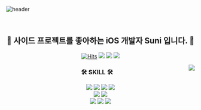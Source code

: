 ![header](https://capsule-render.vercel.app/api?type=venom&color=FFDD65&height=300&section=header&text=SUNI&fontSize=90)

<br>

<div align="center"> 
  
## 👋 사이드 프로젝트를 좋아하는 iOS 개발자 Suni 입니다. 👋
  
  [![Hits](https://hits.seeyoufarm.com/api/count/incr/badge.svg?url=https%3A%2F%2Fgithub.com%2FSuniDev&count_bg=%2379C83D&title_bg=%23555555&icon=&icon_color=%23E7E7E7&title=VISIT&edge_flat=false)](https://hits.seeyoufarm.com) <a href= "hyunsun819@gmail.com"><img src="https://img.shields.io/badge/Mail-EA4335?style=flat-square&logo=Gmail&logoColor=white"/></a> <a href= "https://sunidev.tistory.com/"><img src="https://img.shields.io/badge/TechBlog-E74C3C?style=flat-square&logo=tistory&logoColor=white"/></a> <a href="https://lava-thrush-ec8.notion.site/6c06cb79f2474823861cb102c593f855"><img src="https://img.shields.io/badge/-Portfolio-000000?style=flat-square&logo=Notion&logoColor=white"/></a>


<img align="right" src="https://github-readme-stats.vercel.app/api?username=SuniDev&show_icons=true&theme=radical" />

</div>

<div align="center">
  
   ### 🛠 SKILL 🛠  
   
<img src="https://img.shields.io/badge/iOS-000000?style=flat-square&logo=apple&logoColor=white"/>
<img src="https://img.shields.io/badge/Swift-F05138?style=flat-square&logo=Swift&logoColor=white"/>
<img src="https://img.shields.io/badge/ObjectiveC-A8B9CC?style=flat-square&logo=c&logoColor=white"/>
<img src="https://img.shields.io/badge/Xcode-147EFB?style=flat-square&logo=Xcode&logoColor=white"/>
<br>
<img src="https://img.shields.io/badge/RxSwift-B7178C?style=flat-square&logo=reactivex&logoColor=white"/>
<img src="https://img.shields.io/badge/ReactorKit-000000?style=flat-square"/>
<br>
<img src="https://img.shields.io/badge/MVC-000000?style=flat-square"/>
<img src="https://img.shields.io/badge/MVP-000000?style=flat-square"/>
<img src="https://img.shields.io/badge/MVVM-000000?style=flat-square"/>
 
</div>

<!--
**SuniDev/SuniDev** is a ✨ _special_ ✨ repository because its `README.md` (this file) appears on your GitHub profile.

Here are some ideas to get you started:

- 🔭 I’m currently working on ...
- 🌱 I’m currently learning ...
- 👯 I’m looking to collaborate on ...
- 🤔 I’m looking for help with ...
- 💬 Ask me about ...
- 📫 How to reach me: ...
- 😄 Pronouns: ...
- ⚡ Fun fact: ...
-->
